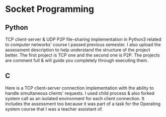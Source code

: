# Socket Programming
## Python
TCP client-server & UDP P2P file-sharing implementation in Python3 related to computer networks' course I passed previous semester. I also upload the assessment description to help understand the structure of the project better. The first project is TCP one and the second one is P2P. The projects are comment full & will guide you completely through executing them.
## C
Here is a TCP client-server connection implementation with the ability to handle simultaneous clients' requests. I used child process & also forked system call as an isolated environment for each client connection. It includes the assessment too because it was part of a task for the Operating system course that I was a teacher assistant of.
